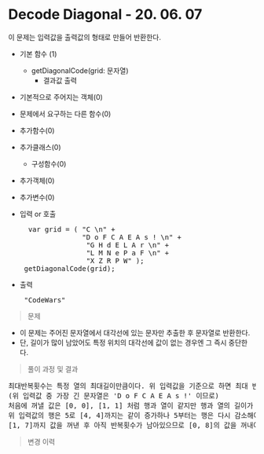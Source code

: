# Decode Diagonal - 20. 06. 07

이 문제는 입력값을 출력값의 형태로 만들어 반환한다.

- 기본 함수 (1)
  - getDiagonalCode(grid: 문자열)
    - 결과값 출력
- 기본적으로 주어지는 객체(0)
- 문제에서 요구하는 다른 함수(0)
- 추가함수(0)
- 추가클래스(0)
  - 구성함수(0)
- 추가객체(0)
- 추가변수(0)

- 입력 or 호출
  <pre>  var grid = ( "C \n" +
                 "D o F C A E A s ! \n" +
                  "G H d E L A r \n" +
                  "L M N e P a F \n" +
                  "X Z R P W" );
   getDiagonalCode(grid); </pre>
 
- 출력
  <pre> "CodeWars" </pre>

> 문제
  - 이 문제는 주어진 문자열에서 대각선에 있는 문자만 추출한 후 문자열로 반환한다.
  - 단, 길이가 많이 남았어도 특정 위치의 대각선에 값이 없는 경우엔 그 즉시 중단한다.

> 풀이 과정 및 결과
<pre>
최대반복횟수는 특정 열의 최대길이만큼이다. 위 입력값을 기준으로 하면 최대 반복횟수는 9회가 된다.
(위 입력값 중 가장 긴 문자열은 'D o F C A E A s !' 이므로)
처음에 꺼낼 값은 [0, 0], [1, 1] 처럼 행과 열이 같지만 행과 열의 길이가 다르고 열이 더 기므로 행은 0부터 행의 길이 사이의 값을 지속적으로 반복한다.
위 입력값의 행은 5로 [4, 4]까지는 같이 증가하나 5부터는 행은 다시 감소해야하므로 다음 값은 [3, 5]에서 꺼낸다.
[1, 7]까지 값을 꺼낸 후 아직 반복횟수가 남아있으므로 [0, 8]의 값을 꺼내야하는데 해당 위치에는 값이 없으므로 그자리에서 중지하고 결과를 반환한다.
</pre>

>변경 이력
<pre>
</pre>
